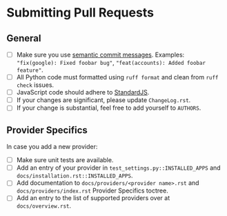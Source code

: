 # Submitting Pull Requests

## General

 - [ ] Make sure you use [semantic commit messages](https://seesparkbox.com/foundry/semantic_commit_messages).
       Examples: `"fix(google): Fixed foobar bug"`, `"feat(accounts): Added foobar feature"`.
 - [ ] All Python code must formatted using `ruff format` and clean from `ruff check` issues.
 - [ ] JavaScript code should adhere to [StandardJS](https://standardjs.com).
 - [ ] If your changes are significant, please update `ChangeLog.rst`.
 - [ ] If your change is substantial, feel free to add yourself to `AUTHORS`.

 ## Provider Specifics

 In case you add a new provider:

- [ ] Make sure unit tests are available.
- [ ] Add an entry of your provider in `test_settings.py::INSTALLED_APPS` and `docs/installation.rst::INSTALLED_APPS`.
- [ ] Add documentation to `docs/providers/<provider name>.rst` and `docs/providers/index.rst` Provider Specifics toctree.
- [ ] Add an entry to the list of supported providers over at `docs/overview.rst`.

